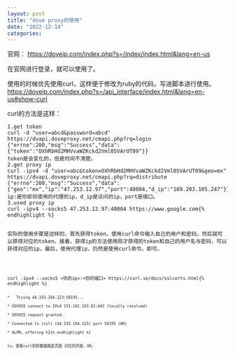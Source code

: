 ```yaml
---
layout: post
title: "dove proxy的使用"
date: "2022-12-14"
categories: 
---
```

<p>官网： <a href="https://doveip.com/index.php?s=/index/index.html&amp;lang=en-us">https://doveip.com/index.php?s=/index/index.html&amp;lang=en-us</a></p>

<p>在官网进行登录，就可以使用了。</p>

<p>使用的时候优先使用curl，这样便于修改为ruby的代码，写进脚本进行使用。<a href="https://doveip.com/index.php?s=/api_interface/index.html&amp;lang=en-us#show-curl">https://doveip.com/index.php?s=/api_interface/index.html&amp;lang=en-us#show-curl</a></p>

<p>curl的方法是这样：</p>

<div class="api-back">
<pre>
<code>1.get token
curl -d &quot;user=abcd&amp;password=abcd&quot; https://dvapi.doveproxy.net/cmapi.php?rq=login
{&quot;errno&quot;:200,&quot;msg&quot;:&quot;Success&quot;,&quot;data&quot;:{&quot;token&quot;:&quot;OXhRbHd2MHVvaWZKckd2Vml0SVArUT09&quot;}}
token是会变化的，但是时间不清楚。
2.get proxy ip
curl -ipv4 -d &quot;user=abc&amp;token=OXhRbHd2MHVvaWZKckd2Vml0SVArUT09&amp;geo=mx&quot; https://dvapi.doveproxy.net/cmapi.php?rq=distribute
{&quot;errno&quot;:200,&quot;msg&quot;:&quot;Success&quot;,&quot;data&quot;:{&quot;geo&quot;:&quot;mx&quot;,&quot;ip&quot;:&quot;47.253.12.97&quot;,&quot;port&quot;:40004,&quot;d_ip&quot;:&quot;189.203.105.247&quot;}}
ip:是你即将使用的代理的ip，d_ip是访问的ip，port是端口。
3.used proxy ip
curl -ipv4 --socks5 47.253.12.97:40004 https://www.google.com{% endhighlight %}

<p>实际的使用步骤是这样的，首先获得token，使用curl命令输入自己的用户和密码，然后就可以获得对应的token。接着，获得ip的方法使用刚才获得的token和自己的用户名与密码，可以获得对应的ip。最后，使用代理ip，仍然是使用curl命令。即可。</p>

<pre>
<code>curl -ipv4 --socks5 &lt;你的ip&gt;:&lt;你的端口&gt; https://curl.se/docs/sslcerts.html{% endhighlight %}

<pre>
<code>*&nbsp;&nbsp; Trying 44.193.164.123:58195...

* SOCKS5 connect to IPv4 151.101.193.91:443 (locally resolved)

* SOCKS5 request granted.

* Connected to (nil) (44.193.164.123) port 58195 (#0)

* ALPN, offering h2{% endhighlight %}

<p>ls，查看curl到的数据就是页面 对应的内容，OK。</p>

<p>&nbsp;</p>
</div>

